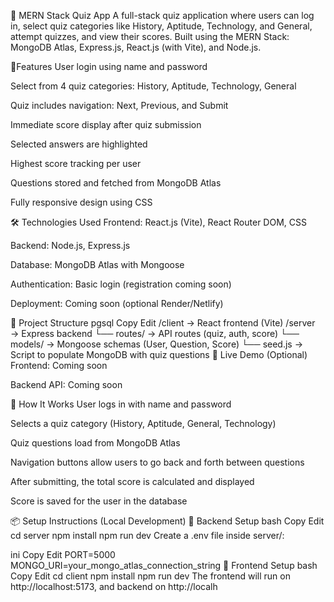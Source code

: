 🧠 MERN Stack Quiz App
A full-stack quiz application where users can log in, select quiz categories like History, Aptitude, Technology, and General, attempt quizzes, and view their scores. Built using the MERN Stack: MongoDB Atlas, Express.js, React.js (with Vite), and Node.js.

🚀Features
User login using name and password

Select from 4 quiz categories: History, Aptitude, Technology, General

Quiz includes navigation: Next, Previous, and Submit

Immediate score display after quiz submission

Selected answers are highlighted

Highest score tracking per user

Questions stored and fetched from MongoDB Atlas

Fully responsive design using CSS

🛠️ Technologies Used
Frontend: React.js (Vite), React Router DOM, CSS

Backend: Node.js, Express.js

Database: MongoDB Atlas with Mongoose

Authentication: Basic login (registration coming soon)

Deployment: Coming soon (optional Render/Netlify)

📁 Project Structure
pgsql
Copy
Edit
/client         → React frontend (Vite)
/server         → Express backend
  └── routes/   → API routes (quiz, auth, score)
  └── models/   → Mongoose schemas (User, Question, Score)
  └── seed.js   → Script to populate MongoDB with quiz questions
🔗 Live Demo (Optional)
Frontend: Coming soon

Backend API: Coming soon

🧠 How It Works
User logs in with name and password

Selects a quiz category (History, Aptitude, General, Technology)

Quiz questions load from MongoDB Atlas

Navigation buttons allow users to go back and forth between questions

After submitting, the total score is calculated and displayed

Score is saved for the user in the database

📦 Setup Instructions (Local Development)
🔧 Backend Setup
bash
Copy
Edit
cd server
npm install
npm run dev
Create a .env file inside server/:

ini
Copy
Edit
PORT=5000
MONGO_URI=your_mongo_atlas_connection_string
🔧 Frontend Setup
bash
Copy
Edit
cd client
npm install
npm run dev
The frontend will run on http://localhost:5173, and backend on http://localh
